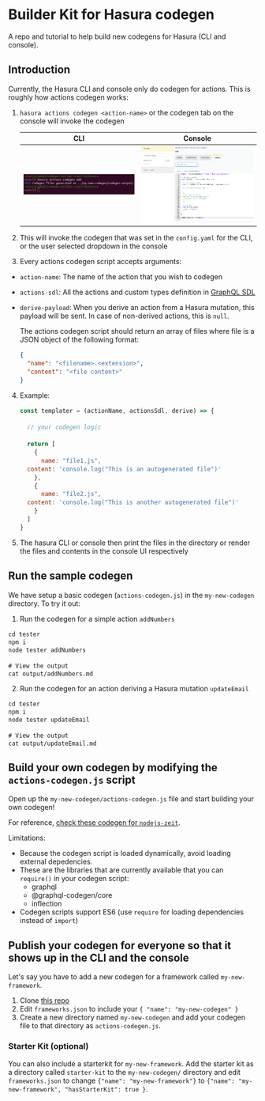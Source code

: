 # Builder Kit for Hasura codegen

A repo and tutorial to help build new codegens for Hasura (CLI and console).

## Introduction

Currently, the Hasura CLI and console only do codegen for actions. This is roughly how actions codegen works:

1. `hasura actions codegen <action-name>` or the codegen tab on the console will invoke the codegen

	  CLI                                     |  Console
	  :--------------------------------------:|:------------------------------------------:
	  ![cli-codegen](assets/codegen-cli.png)  |  ![console-codegen](assets/codegen-tab.png)

2. This will invoke the codegen that was set in the `config.yaml` for the CLI, or the user selected dropdown in the console
3. Every actions codegen script accepts arguments:
  - `action-name`: The name of the action that you wish to codegen
  - `actions-sdl`: All the actions and custom types definition in [GraphQL SDL](https://alligator.io/graphql/graphql-sdl/)
  - `derive-payload`: When you derive an action from a Hasura mutation, this payload will be sent. In case of non-derived actions, this is `null`.

    The actions codegen script should return an array of files where file is a JSON object of the following format:

	  ```json
	  {
	    "name": "<filename>.<extension>",
	    "content": "<file content>"
	  }
	  ```

4. Example:

	  ```js
	  const templater = (actionName, actionsSdl, derive) => {

	    // your codegen logic

	    return [
	      {
	        name: "file1.js",
		content: 'console.log("This is an autogenerated file")'
	      },
	      {
	      	name: "file2.js",
		content: 'console.log("This is another autogenerated file")'
	      }
	    ]
	  }
	  ```
5. The hasura CLI or console then print the files in the directory or render the files and contents in the console UI respectively

## Run the sample codegen

We have setup a basic codegen (`actions-codegen.js`) in the `my-new-codegen` directory. To try it out:

1. Run the codegen for a simple action `addNumbers`
  ```
  cd tester
  npm i
  node tester addNumbers

  # View the output
  cat output/addNumbers.md
  ```
2. Run the codegen for an action deriving a Hasura mutation `updateEmail`
  ```
  cd tester
  npm i
  node tester updateEmail

  # View the output
  cat output/updateEmail.md
  ```

## Build your own codegen by modifying the `actions-codegen.js` script

Open up the `my-new-codegen/actions-codegen.js` file and start building your own codegen!

For reference, [check these codegen for `nodejs-zeit`](https://github.com/wawhal/actions-codegen/blob/master/nodejs-zeit/codegen.js).

Limitations:
- Because the codegen script is loaded dynamically, avoid loading external depedencies.
- These are the libraries that are currently available that you can `require()` in your codegen script:
  - graphql
  - @graphql-codegen/core
  - inflection
- Codegen scripts support ES6 (use `require` for loading dependencies instead of `import`)

## Publish your codegen for everyone so that it shows up in the CLI and the console

Let's say you have to add a new codegen for a framework called `my-new-framework`.

1. Clone [this repo](https://github.com/hasura/codegen-assets)
2. Edit `frameworks.json` to include your `{ "name": "my-new-codegen" }`
3. Create a new directory named `my-new-codegen` and add your codegen file to that directory as `actions-codegen.js`.

### Starter Kit (optional)

You can also include a starterkit for `my-new-framework`. Add the starter kit as a directory called `starter-kit` to the `my-new-codegen/` directory and edit `frameworks.json` to change `{"name": "my-new-framework"}` to `{"name": "my-new-framework", "hasStarterKit": true }`. 
